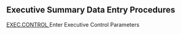 ##  Executive Summary Data Entry Procedures

<PageHeader />

[ EXEC.CONTROL ](EXEC-CONTROL/README.md) Enter Executive Control Parameters   
  
<badge text= "Version 8.10.57" vertical="middle" />

<PageFooter />